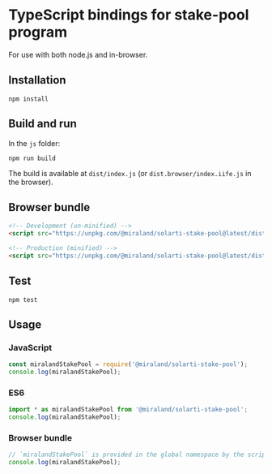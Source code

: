 # TypeScript bindings for stake-pool program

For use with both node.js and in-browser.

## Installation

```
npm install
```

## Build and run

In the `js` folder:

```
npm run build
```

The build is available at `dist/index.js` (or `dist.browser/index.iife.js` in the browser).

## Browser bundle
```html
<!-- Development (un-minified) -->
<script src="https://unpkg.com/@miraland/solarti-stake-pool@latest/dist.browser/index.iife.js"></script>

<!-- Production (minified) -->
<script src="https://unpkg.com/@miraland/solarti-stake-pool@latest/dist.browser/index.iife.min.js"></script>
```

## Test

```
npm test
```

## Usage

### JavaScript
```javascript
const miralandStakePool = require('@miraland/solarti-stake-pool');
console.log(miralandStakePool);
```

### ES6
```javascript
import * as miralandStakePool from '@miraland/solarti-stake-pool';
console.log(miralandStakePool);
```

### Browser bundle
```javascript
// `miralandStakePool` is provided in the global namespace by the script bundle.
console.log(miralandStakePool);
```
